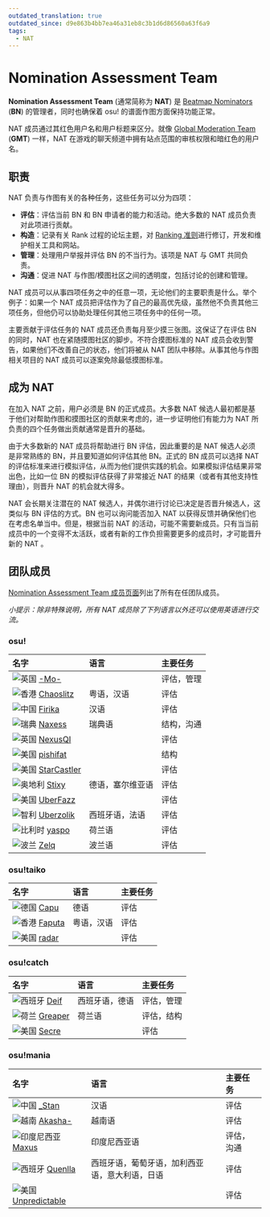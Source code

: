 ```yaml
---
outdated_translation: true
outdated_since: d9e863b4bb7ea46a31eb8c3b1d6d86560a63f6a9
tags:
  - NAT
---
```


# Nomination Assessment Team

**Nomination Assessment Team** (通常简称为 **NAT**) 是 [Beatmap Nominators](/wiki/People/The_Team/Beatmap_Nominators) (**BN**) 的管理者，同时也确保着 osu! 的谱面作图方面保持功能正常。

NAT 成员通过其红色用户名和用户标题来区分。就像 [Global Moderation Team](/wiki/People/The_Team/Global_Moderation_Team) (**GMT**) 一样，NAT 在游戏的聊天频道中拥有站点范围的审核权限和暗红色的用户名。

## 职责

NAT 负责与作图有关的各种任务，这些任务可以分为四项：

- **评估**：评估当前 BN 和 BN 申请者的能力和活动。绝大多数的 NAT 成员负责对此项进行贡献。
- **构造**：记录有关 Rank 过程的论坛主题，对 [Ranking 准则](/wiki/Ranking_Criteria)进行修订，开发和维护相关工具和网站。
- **管理**：处理用户举报并评估 BN 的不当行为。该项是 NAT 与 GMT 共同负责。
- **沟通**：促进 NAT 与作图/模图社区之间的透明度，包括讨论的创建和管理。

NAT 成员可以从事四项任务之中的任意一项，无论他们的主要职责是什么。举个例子：如果一个 NAT 成员把评估作为了自己的最高优先级，虽然他不负责其他三项任务，但他仍可以协助处理任何其他三项任务中的任何一项。

主要贡献于评估任务的 NAT 成员还负责每月至少摸三张图。这保证了在评估 BN 的同时，NAT 也在紧随摸图社区的脚步。不符合摸图标准的 NAT 成员会收到警告，如果他们不改善自己的状态，他们将被从 NAT 团队中移除。从事其他与作图相关项目的 NAT 成员可以逐案免除最低摸图标准。

## 成为 NAT

在加入 NAT 之前，用户必须是 BN 的正式成员。大多数 NAT 候选人最初都是基于他们对帮助作图和摸图社区的贡献来考虑的，进一步证明他们有能力为 NAT 所负责的四个任务做出贡献通常是晋升的基础。

由于大多数新的 NAT 成员将帮助进行 BN 评估，因此重要的是 NAT 候选人必须是非常熟练的 BN，并且要知道如何评估其他 BN。正式的 BN 成员可以选择 NAT 的评估标准来进行模拟评估，从而为他们提供实践的机会。如果模拟评估结果非常出色，比如一位 BN 的模拟评估获得了非常接近 NAT 的结果（或者有其他支持性理由），则晋升 NAT 的机会就大得多。

NAT 会长期关注潜在的 NAT 候选人，并偶尔进行讨论已决定是否晋升候选人，这类似与 BN 评估的方式。BN 也可以询问能否加入 NAT 以获得反馈并确保他们也在考虑名单当中。但是，根据当前 NAT 的活动，可能不需要新成员。只有当当前成员中的一个变得不太活跃，或者有新的工作负担需要更多的成员时，才可能晋升新的 NAT 。

## 团队成员

[Nomination Assessment Team 成员页面](https://osu.ppy.sh/groups/7)列出了所有在任团队成员。

*小提示：除非特殊说明，所有 NAT 成员除了下列语言以外还可以使用英语进行交流。*

### osu!

| 名字 | 语言 | 主要任务 |
| :-- | :-- | :-- |
| ![][flag_GB] [-Mo-](https://osu.ppy.sh/users/2202163) |  | 评估，管理 |
| ![][flag_HK] [Chaoslitz](https://osu.ppy.sh/users/3621552) | 粤语，汉语 | 评估 |
| ![][flag_CN] [Firika](https://osu.ppy.sh/users/9590557) | 汉语 | 评估 |
| ![][flag_SE] [Naxess](https://osu.ppy.sh/users/8129817) | 瑞典语 | 结构，沟通 |
| ![][flag_GB] [NexusQI](https://osu.ppy.sh/users/13822800) |  | 评估 |
| ![][flag_US] [pishifat](https://osu.ppy.sh/users/3178418) |  | 结构 |
| ![][flag_US] [StarCastler](https://osu.ppy.sh/users/12402453) |  | 评估 |
| ![][flag_AT] [Stixy](https://osu.ppy.sh/users/9000308) | 德语，塞尔维亚语 | 评估 |
| ![][flag_US] [UberFazz](https://osu.ppy.sh/users/8646059) |  | 评估 |
| ![][flag_CL] [Uberzolik](https://osu.ppy.sh/users/1314547) | 西班牙语，法语 | 评估 |
| ![][flag_BE] [yaspo](https://osu.ppy.sh/users/4945926) | 荷兰语 | 评估 |
| ![][flag_PL] [Zelq](https://osu.ppy.sh/users/8953955) | 波兰语 | 评估 |

### osu!taiko

| 名字 | 语言 | 主要任务 |
| :-- | :-- | :-- |
| ![][flag_DE] [Capu](https://osu.ppy.sh/users/2474015) | 德语 | 评估 |
| ![][flag_HK] [Faputa](https://osu.ppy.sh/users/845733) | 粤语，汉语 | 评估 |
| ![][flag_US] [radar](https://osu.ppy.sh/users/7131099) |  | 评估 |

### osu!catch

| 名字 | 语言 | 主要任务 |
| :-- | :-- | :-- |
| ![][flag_ES] [Deif](https://osu.ppy.sh/users/318565) | 西班牙语，德语 | 评估，管理 |
| ![][flag_NL] [Greaper](https://osu.ppy.sh/users/2369776) | 荷兰语 | 评估，结构 |
| ![][flag_US] [Secre](https://osu.ppy.sh/users/2306637) | | 评估 |

### osu!mania

| 名字 | 语言 | 主要任务 |
| :-- | :-- | :-- |
| ![][flag_CN] [\_Stan](https://osu.ppy.sh/users/1653229) | 汉语 | 评估 |
| ![][flag_VN] [Akasha-](https://osu.ppy.sh/users/2596306) | 越南语 | 评估 |
| ![][flag_ID] [Maxus](https://osu.ppy.sh/users/4335785) | 印度尼西亚语 | 评估，沟通 |
| ![][flag_ES] [Quenlla](https://osu.ppy.sh/users/4725379) | 西班牙语，葡萄牙语，加利西亚语，意大利语，日语 | 评估 |
| ![][flag_US] [Unpredictable](https://osu.ppy.sh/users/7560872) |  | 评估 |

[flag_AT]: /wiki/shared/flag/AT.gif "奥地利"
[flag_BE]: /wiki/shared/flag/BE.gif "比利时"
[flag_CL]: /wiki/shared/flag/CL.gif "智利"
[flag_CN]: /wiki/shared/flag/CN.gif "中国"
[flag_DE]: /wiki/shared/flag/DE.gif "德国"
[flag_ES]: /wiki/shared/flag/ES.gif "西班牙"
[flag_GB]: /wiki/shared/flag/GB.gif "英国"
[flag_HK]: /wiki/shared/flag/HK.gif "香港"
[flag_ID]: /wiki/shared/flag/ID.gif "印度尼西亚"
[flag_NL]: /wiki/shared/flag/NL.gif "荷兰"
[flag_PL]: /wiki/shared/flag/PL.gif "波兰"
[flag_SE]: /wiki/shared/flag/SE.gif "瑞典"
[flag_US]: /wiki/shared/flag/US.gif "美国"
[flag_VN]: /wiki/shared/flag/VN.gif "越南"
